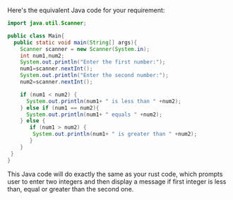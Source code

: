 Here's the equivalent Java code for your requirement:

```java
import java.util.Scanner;

public class Main{
  public static void main(String[] args){
    Scanner scanner = new Scanner(System.in);
    int num1,num2;
    System.out.println("Enter the first number:"); 
    num1=scanner.nextInt(); 
    System.out.println("Enter the second number:"); 
    num2=scanner.nextInt(); 

    if (num1 < num2) {
      System.out.println(num1+ " is less than " +num2);
    } else if (num1 == num2){
      System.out.println(num1+ " equals " +num2);
    } else { 
       if (num1 > num2) {  
        System.out.println(num1+ " is greater than " +num2);
       }
    }   
 }
}
```
This Java code will do exactly the same as your rust code, which prompts user to enter two integers and then display a message if first integer is less than, equal or greater than the second one.
